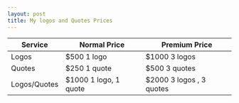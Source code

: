 ```yaml
---
layout: post
title: My logos and Quotes Prices
---
```


Service       | Normal Price         | Premium Price
------------- | -------------------- | -------------
Logos         | $500 1 logo          | $1000 3 logos
Quotes        | $250 1 quote         | $500 3 quotes
Logos/Quotes  | $1000 1 logo, 1 quote| $2000 3 logos , 3 quotes
